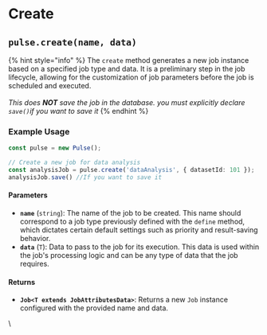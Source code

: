 # Create



## `pulse.create(name, data)`

{% hint style="info" %}
The `create` method generates a new job instance based on a specified job type and data. It is a preliminary step in the job lifecycle, allowing for the customization of job parameters before the job is scheduled and executed.\
\
_This does **NOT** save the job in the database.  you must explicitly declare `save()`if you want to save it_
{% endhint %}

### Example Usage

```typescript
const pulse = new Pulse();

// Create a new job for data analysis
const analysisJob = pulse.create('dataAnalysis', { datasetId: 101 });
analysisJob.save() //If you want to save it
```



#### Parameters

* **`name`** (`string`): The name of the job to be created. This name should correspond to a job type previously defined with the `define` method, which dictates certain default settings such as priority and result-saving behavior.
* **`data`** (`T`): Data to pass to the job for its execution. This data is used within the job's processing logic and can be any type of data that the job requires.

#### Returns

* **`Job<T extends JobAttributesData>`**: Returns a new `Job` instance configured with the provided name and data.

\




